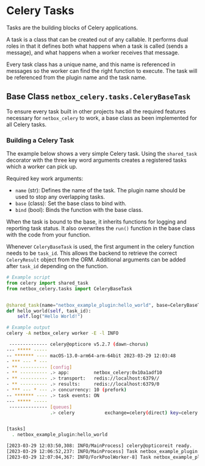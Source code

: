 # Celery Tasks

Tasks are the building blocks of Celery applications.

A task is a class that can be created out of any callable. It performs dual roles in that it defines both what happens when a task is called (sends a message), and what happens when a worker receives that message.

Every task class has a unique name, and this name is referenced in messages so the worker can find the right function to execute. The task will be referenced from the plugin name and the task name.

## Base Class `netbox_celery.tasks.CeleryBaseTask`

To ensure every task built in other projects has all the required features necessary for `netbox_celery` to work, a base class as been implemented for all Celery tasks.

### Building a Celery Task

The example below shows a very simple Celery task. Using the `shared_task` decorator with the three key word arguments creates a registered tasks which a worker can pick up.

Required key work arguments:

- `name` (str): Defines the name of the task. The plugin name should be used to stop any overlapping tasks.
- `base` (class): Set the base class to bind with.
- `bind` (bool): Binds the function with the base class.

When the task is bound to the base, it inherits functions for logging and reporting task status. It also overwrites the `run()` function in the base class with the code from your function.

Whenever `CeleryBaseTask` is used, the first argument in the celery function needs to be `task_id`. This allows the backend to retrieve the correct `CeleryResult` object from the ORM. Additional arguments can be added after `task_id` depending on the function.

``` python
# Example script
from celery import shared_task
from netbox_celery.tasks import CeleryBaseTask


@shared_task(name="netbox_example_plugin:hello_world", base=CeleryBaseTask, bind=True)
def hello_world(self, task_id):
    self.log("Hello World!")
```

``` bash
# Example output
celery -A netbox_celery worker -E -l INFO

 -------------- celery@opticore v5.2.7 (dawn-chorus)
--- ***** -----
-- ******* ---- macOS-13.0-arm64-arm-64bit 2023-03-29 12:03:48
- *** --- * ---
- ** ---------- [config]
- ** ---------- .> app:         netbox_celery:0x10a1adf10
- ** ---------- .> transport:   redis://localhost:6379//
- ** ---------- .> results:     redis://localhost:6379/0
- *** --- * --- .> concurrency: 10 (prefork)
-- ******* ---- .> task events: ON
--- ***** ----- 
 -------------- [queues]
                .> celery           exchange=celery(direct) key=celery


[tasks]
  . netbox_example_plugin:hello_world

[2023-03-29 12:03:50,308: INFO/MainProcess] celery@opticoreit ready.
[2023-03-29 12:06:52,237: INFO/MainProcess] Task netbox_example_plugin:hello_world[d3d71f5b-fd0a-4a9e-9043-c381f72b5899] received
[2023-03-29 12:07:04,367: INFO/ForkPoolWorker-8] Task netbox_example_plugin:hello_world[d3d71f5b-fd0a-4a9e-9043-c381f72b5899] succeeded in 12.120981917000023s: None
```
